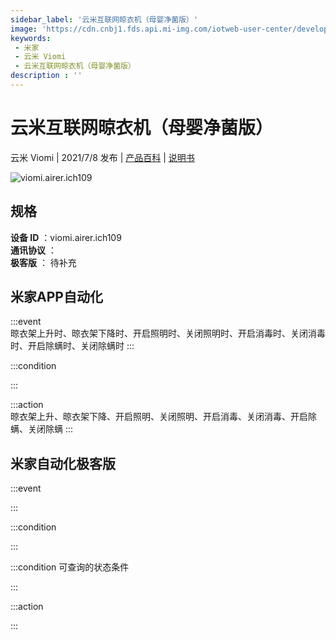 ```yaml
---
sidebar_label: '云米互联网晾衣机（母婴净菌版）'
image: 'https://cdn.cnbj1.fds.api.mi-img.com/iotweb-user-center/developer_16790478412446j9IUACN.png?GalaxyAccessKeyId=AKVGLQWBOVIRQ3XLEW&Expires=9223372036854775807&Signature=yID0w9M8cFVnpptP5UZdE8aAIxY='
keywords: 
 - 米家
 - 云米 Viomi
 - 云米互联网晾衣机（母婴净菌版）
description : ''
---
```

# 云米互联网晾衣机（母婴净菌版）

云米 Viomi | 2021/7/8 发布 | [产品百科](https://home.mi.com/webapp/content/baike/product/index.html?model=viomi.airer.ich109/) | [说明书](https://home.mi.com/views/introduction.html?model=viomi.airer.ich109&region=cn)

![viomi.airer.ich109](https://cdn.cnbj1.fds.api.mi-img.com/iotweb-user-center/developer_16790478412446j9IUACN.png?GalaxyAccessKeyId=AKVGLQWBOVIRQ3XLEW&Expires=9223372036854775807&Signature=yID0w9M8cFVnpptP5UZdE8aAIxY=)

## 规格  
> 
**设备 ID** ：viomi.airer.ich109  
**通讯协议** ：  
**极客版**  ： 待补充 


## 米家APP自动化  

:::event  
晾衣架上升时、晾衣架下降时、开启照明时、关闭照明时、开启消毒时、关闭消毒时、开启除螨时、关闭除螨时
:::

:::condition  

:::

:::action   
晾衣架上升、晾衣架下降、开启照明、关闭照明、开启消毒、关闭消毒、开启除螨、关闭除螨
:::

## 米家自动化极客版  

:::event  

:::

:::condition  

:::

:::condition 可查询的状态条件  

:::

:::action  

:::

        
